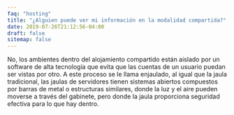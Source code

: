 ```yaml
---
faq: "hosting"
title: "¿Alguien puede ver mi información en la modalidad compartida?"
date: 2019-07-26T21:12:56-04:00
draft: false
sitemap: false
---
```


No, los ambientes dentro del alojamiento compartido están aislado por un software de alta tecnología que evita que las cuentas de un usuario puedan ser vistas por otro. A este proceso se le llama enjaulado, al igual que la jaula tradicional, las jaulas de servidores tienen sistemas abiertos compuestos por barras de metal o estructuras similares, donde la luz y el aire pueden moverse a través del gabinete, pero donde la jaula proporciona seguridad efectiva para lo que hay dentro.